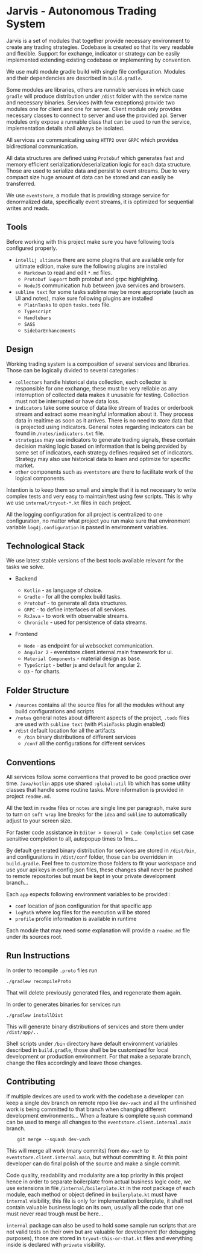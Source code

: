 # Jarvis - Autonomous Trading System

Jarvis is a set of modules that together provide necessary environment to create any trading strategies. Codebase is created so that its very readable and flexible. Support for exchange, indicator or strategy can be easily implemented extending existing codebase or implementing by convention.

We use multi module gradle build with single file configuration. Modules and their dependencies are described in `build.gradle`.

Some modules are libraries, others are runnable services in which case `gradle` will produce distribution under `/dist` folder with the service name and necessary binaries. Services (with few exceptions) provide two modules one for client and one for server. Client module only provides necessary classes to connect to server and use the provided api. Server modules only expose a runnable class that can be used to run the service, implementation details shall always be isolated.

All services are communicating using `HTTP2` over `GRPC` which provides bidirectional communication.

All data structures are defined using `Protobuf` which generates fast and memory efficient serialization/deserialization logic for each data structure. Those are used to serialize data and persist to event streams. Due to very compact size huge amount of data can be stored and can easily be transferred.

We use `eventstore`, a module that is providing storage service for denormalized data, specifically event streams, it is optimized for sequential writes and reads.


## Tools

Before working with this project make sure you have following tools configured properly.
* `intellij ultimate` there are some plugins that are available only for ultimate edition,
make sure the following plugins are installed
    * `Markdown` to read and edit `*.md` files.
    * `Protobuf Support` both protobuf and grpc highlighting.
    * `NodeJS` communication hub between java services and browsers.
* `sublime text` for some tasks sublime may be more appropriate (such as UI and notes), make sure following plugins are installed
    * `PlainTasks` to open `tasks.todo` file.
    * `Typescript`
    * `Handlebars`
    * `SASS`
    * `SidebarEnhancements`


## Design


 Working trading system is a composition of several services and libraries. Those can be logically divided to several categories :

 * `collectors` handle historical data collection, each collector is responsible for one exchange, these must be very reliable as any interruption of collected data makes it unusable for testing. Collection must not be interrupted or have data loss.
 * `indicators` take some source of data like stream of trades or orderbook stream and extract some meaningful information about it. They process data in realtime as soon as it arrives. There is no need to store data that is projected using indicators. General notes regarding indicators can be found in `/notes/indicators.txt` file.
 * `strategies` may use indicators to generate trading signals, these contain decision making logic based on information that is being provided by some set of indicators, each strategy defines required set of indicators. Strategy may also use historical data to learn and optimize for specific market.
 * `other` components such as `eventstore` are there to facilitate work of the logical components.

Intention is to keep them so small and simple that it is not necessary to write complex tests and very easy to maintain/test using few scripts. This is why we use `internal/tryout-*.kt` files in each project.

All the logging configuration for all project is centralized to one configuration, no matter what project you run make sure that environment variable `log4j.configuration` is passed in environment variables.

## Technological Stack


We use latest stable versions of the best tools available relevant for the tasks we solve.

* Backend
    * `Kotlin` - as language of choice.
    * `Gradle` - for all the complex build tasks.
    * `Protobuf` - to generate all data structures.
    * `GRPC` - to define interfaces of all services.
    * `RxJava` - to work with observable streams.
    * `Chronicle` - used for persistence of data streams.

* Frontend
    * `Node` - as endpoint for ui websocket communication.
    * `Angular 2` - eventstore.client.internal.main framework for ui.
    * `Material Components` - material design as base.
    * `TypeScript` - better js and default for angular 2.
    * `D3` - for charts.


## Folder Structure


* `/sources` contains all the source files for all the modules without any build configurations and scripts
* `/notes` general notes about different aspects of the project, `.todo` files
are used with `sublime text` (with `PlainTasks` plugin enabled)
* `/dist` default location for all the artifacts
    * `/bin` binary distributions of different services
    * `/conf` all the configurations for different services


## Conventions

All services follow some conventions that proved to be good practice over time. `Java/kotlin` apps use shared `:global:util` lib which has some utility classes that handle some routine tasks. More information is provided in project `readme.md`.

All the text in `readme` files or `notes` are single line per paragraph, make sure to turn on `soft wrap` line breaks for the `idea` and `sublime` to automatically adjust to your screen size.

For faster code assistance in `Editor > General > Code Completion` set case sensitive completion to all, autopopup times to 1ms...

By default generated binary distribution for services are stored in `/dist/bin`, and configurations in `/dist/conf` folder, those can be overridden in `build.gradle`. Feel free to customize those folders to fit your workspace and use your api keys in config json files, these changes shall never be pushed to remote repositories but must be kept in your private development branch...

Each `app` expects following environment variables to be provided :
* `conf` location of json configuration for that specific app
* `logPath` where log files for the execution will be stored
* `profile` profile information is available in runtime

Each module that may need some explanation will provide a `readme.md` file under its sources root.

## Run Instructions

In order to recompile `.proto` files run

    ./gradlew recompileProto

That will delete previously generated files, and regenerate them again.

In order to generates binaries for services run

    ./gradlew installDist

This will generate binary distributions of services and store them under `/dist/app/..`

Shell scripts under `/bin` directory have default environment variables described in `build.gradle`, those shall be be customized for local development or production environment. For that make a separate branch, change the files accordingly and leave those changes.

## Contributing

If multiple devices are used to work with the codebase a developer can keep a single dev branch on remote repo like `dev-vach` and all the unfinished work is being committed to that branch when changing different development environments... When a feature is complete `squash` command can be used to merge all changes to the `eventstore.client.internal.main` branch.

```
    git merge --squash dev-vach
```

This will merge all work (many commits) from `dev-vach` to `eventstore.client.internal.main`, but without committing it. At this point developer can do final polish of the source and make a single commit.

Code quality, readability and modularity are a top priority in this project hence in order to separate boilerplate from actual business logic code, we use extensions  in file `/internal/boilerplate.kt` in the root package of each module, each method or object defined in `boilerplate.kt` must have `internal` visibility, this file is only for implementation boilerplate, it shall not contain valuable business logic on its own, usually all the code that one must never read trough must be here...

`internal` package can also be used to hold some sample run scripts that are not valid tests on their own but are valuable for development (for debugging purposes), those are stored in `tryout-this-or-that.kt` files and everything inside is declared with `private` visibility.